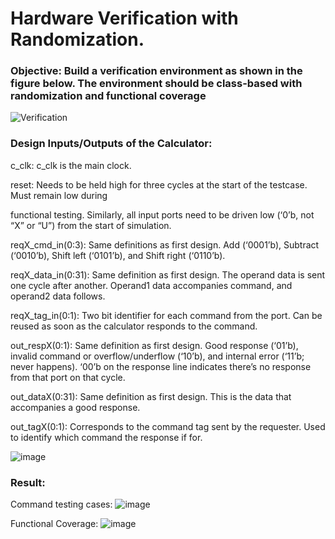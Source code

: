 # Hardware Verification with Randomization.

### Objective: Build a verification environment as shown in the figure below. The environment should be class-based with randomization and functional coverage

![Verification](https://user-images.githubusercontent.com/60360984/121116633-d7af6880-c7e4-11eb-9444-ce4b0d225a67.png)

### Design Inputs/Outputs of the Calculator:
c_clk: c_clk is the main clock.

reset: Needs to be held high for three cycles at the start of the testcase. Must remain low during

functional testing. Similarly, all input ports need to be driven low (‘0’b, not “X” or “U”) from the start of simulation.

reqX_cmd_in(0:3): Same definitions as first design. Add (‘0001’b), Subtract (‘0010’b), Shift left (‘0101’b), and Shift right (‘0110’b).

reqX_data_in(0:31): Same definition as first design. The operand data is sent one cycle after another. Operand1 data accompanies command, and operand2 data follows.

reqX_tag_in(0:1): Two bit identifier for each command from the port. Can be reused as soon as the calculator responds to the command.

out_respX(0:1): Same definition as first design. Good response (‘01’b), invalid command or overflow/underflow (‘10’b), and internal error (‘11’b; never happens). ‘00’b on the response line indicates there’s no response from that port on that cycle.

out_dataX(0:31): Same definition as first design. This is the data that accompanies a good response.

out_tagX(0:1): Corresponds to the command tag sent by the requester. Used to identify which command the response if for.

![image](https://user-images.githubusercontent.com/60360984/121116900-442a6780-c7e5-11eb-9624-72ce687cfef7.png)

### Result:

Command testing cases:
![image](https://user-images.githubusercontent.com/60360984/121117016-776cf680-c7e5-11eb-8ce2-5b47bbb8a8da.png)

Functional Coverage:
![image](https://user-images.githubusercontent.com/60360984/121117051-85bb1280-c7e5-11eb-9219-c57f7e166614.png)
